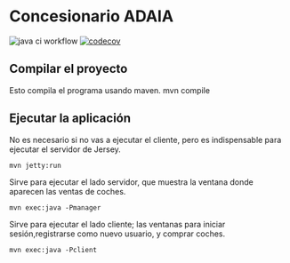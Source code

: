 **Concesionario ADAIA**
=======================

![java ci workflow](https://github.com/asierbrizu/BSPQ22-S01/actions/workflows/java-ci.yml/badge.svg)
 [![codecov](https://codecov.io/gh/ikermorales/BSPQ22-S01/branch/main/graph/badge.svg)](https://codecov.io/gh/ikermorales/BSPQ22-S01)

Compilar el proyecto
--------------------

Esto compila el programa usando maven.
	mvn compile 

Ejecutar la aplicación
----------------------

No es necesario si no vas a ejecutar el cliente, pero es indispensable para ejecutar el servidor de Jersey.
	
	mvn jetty:run 

Sirve para ejecutar el lado servidor, que muestra la ventana donde aparecen las ventas de coches.

	mvn exec:java -Pmanager

Sirve para ejecutar el lado cliente; las ventanas para iniciar sesión,registrarse como nuevo usuario, y comprar coches.	

	mvn exec:java -Pclient
